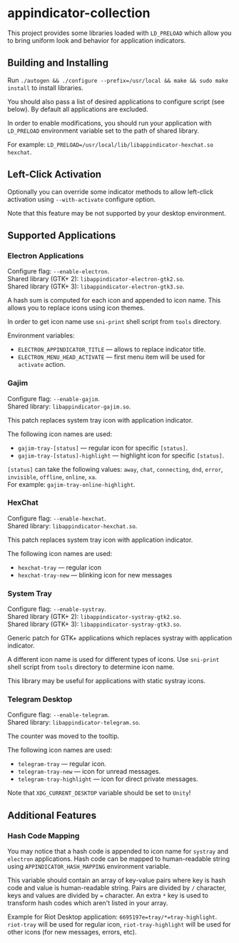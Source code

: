 # appindicator-collection

This project provides some libraries loaded with `LD_PRELOAD` which allow you to bring uniform look and behavior for application indicators.

## Building and Installing

Run `./autogen && ./configure --prefix=/usr/local && make && sudo make install` to install libraries.

You should also pass a list of desired applications to configure script (see below). By default all applications are excluded.

In order to enable modifications, you should run your application with `LD_PRELOAD` environment variable set to the path of shared library.

For example: `LD_PRELOAD=/usr/local/lib/libappindicator-hexchat.so hexchat`.

## Left-Click Activation

Optionally you can override some indicator methods to allow left-click activation using `--with-activate` configure option.

Note that this feature may be not supported by your desktop environment.

## Supported Applications

### Electron Applications

Configure flag: `--enable-electron`.  
Shared library (GTK+ 2): `libappindicator-electron-gtk2.so`.  
Shared library (GTK+ 3): `libappindicator-electron-gtk3.so`.

A hash sum is computed for each icon and appended to icon name. This allows you to replace icons using icon themes.

In order to get icon name use `sni-print` shell script from `tools` directory.

Environment variables:

- `ELECTRON_APPINDICATOR_TITLE` — allows to replace indicator title.
- `ELECTRON_MENU_HEAD_ACTIVATE` — first menu item will be used for `activate` action.

### Gajim

Configure flag: `--enable-gajim`.  
Shared library: `libappindicator-gajim.so`.

This patch replaces system tray icon with application indicator.

The following icon names are used:

- `gajim-tray-[status]` — regular icon for specific `[status]`.
- `gajim-tray-[status]-highlight` — highlight icon for specific `[status]`.

`[status]` can take the following values:
`away`, `chat`, `connecting`, `dnd`, `error`, `invisible`, `offline`, `online`, `xa`.  
For example: `gajim-tray-online-highlight`.

### HexChat

Configure flag: `--enable-hexchat`.  
Shared library: `libappindicator-hexchat.so`.

This patch replaces system tray icon with application indicator.

The following icon names are used:

- `hexchat-tray` — regular icon
- `hexchat-tray-new` — blinking icon for new messages

### System Tray

Configure flag: `--enable-systray`.  
Shared library (GTK+ 2): `libappindicator-systray-gtk2.so`.  
Shared library (GTK+ 3): `libappindicator-systray-gtk3.so`.

Generic patch for GTK+ applications which replaces systray with application indicator.

A different icon name is used for different types of icons. Use `sni-print` shell script from `tools` directory
to determine icon name.

This library may be useful for applications with static systray icons.

### Telegram Desktop

Configure flag: `--enable-telegram`.  
Shared library: `libappindicator-telegram.so`.

The counter was moved to the tooltip.

The following icon names are used:

- `telegram-tray` — regular icon.
- `telegram-tray-new` — icon for unread messages.
- `telegram-tray-highlight` — icon for direct private messages.

Note that `XDG_CURRENT_DESKTOP` variable should be set to `Unity`!

## Additional Features

### Hash Code Mapping

You may notice that a hash code is appended to icon name for `systray` and `electron` applications.
Hash code can be mapped to human-readable string using `APPINDICATOR_HASH_MAPPING` environment variable.

This variable should contain an array of key-value pairs where key is hash code and value is human-readable string.
Pairs are divided by `/` character, keys and values are divided by `=` character.
An extra `*` key is used to transform hash codes which aren't listed in your array.

Example for Riot Desktop application: `6695197e=tray/*=tray-highlight`.
`riot-tray` will be used for regular icon, `riot-tray-highlight` will be used for other icons
(for new messages, errors, etc).
